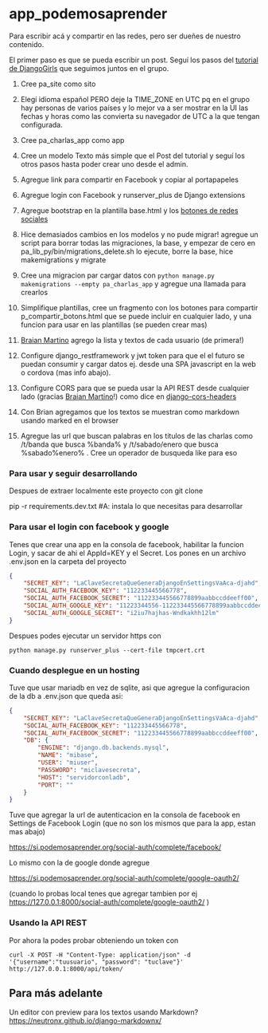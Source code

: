 # app_podemosaprender

Para escribir acá y compartir en las redes, pero ser dueñes de nuestro contenido.

El primer paso es que se pueda escribir un post. Seguí los pasos del [tutorial de DjangoGirls](https://tutorial.djangogirls.org/es/django_start_project/) que seguimos juntos en el grupo. 

1. Cree pa_site como sito
2. Elegí idioma español PERO deje la TIME_ZONE en UTC pq en el grupo hay personas de varios países y lo mejor va a ser mostrar en la UI las fechas y horas como las convierta su navegador de UTC a la que tengan configurada.
3. Cree pa_charlas_app como app
4. Cree un modelo Texto más simple que el Post del tutorial y seguí los otros pasos hasta poder crear uno desde el admin.
5. Agregue link para compartir en Facebook y copiar al portapapeles
6. Agregue login con Facebook y runserver_plus de Django extensions
7. Agregue bootstrap en la plantilla base.html y los [botones de redes sociales](http://lipis.github.io/bootstrap-social/)

8. Hice demasiados cambios en los modelos y no pude migrar!
   agregue un script para borrar todas las migraciones, la base, y empezar de cero en pa_lib_py/bin/migrations_delete.sh
   lo ejecute, borre la base, hice makemigrations y migrate
9. Cree una migracion par cargar datos con `python manage.py makemigrations --empty pa_charlas_app` y agregue una llamada para crearlos
10. Simplifique plantillas, cree un fragmento con los botones para compartir p_compartir_botons.html que se puede incluir en cualquier lado, y una funcion para usar en las plantillas (se pueden crear mas)
11. [Braian Martino](https://www.linkedin.com/in/braian-martino-770704198/) agrego la lista y textos de cada usuario (de primera!)
12. Configure django_restframework y jwt token para que el el futuro se puedan consumir y cargar datos ej. desde una SPA javascript en la web o cordova (mas info abajo).
14. Configure CORS para que se pueda usar la API REST desde cualquier lado (gracias [Braian Martino](https://www.linkedin.com/in/braian-martino-770704198/)!) como dice en [django-cors-headers](https://github.com/adamchainz/django-cors-headers)
15. Con Brian agregamos que los textos se muestran como markdown usando marked en el browser
16. Agregue las url que buscan palabras en los titulos de las charlas como /t/banda que busca %banda% y /t/sabado/enero que busca %sabado%enero% . Cree un operador de busqueda like para eso

### Para usar y seguir desarrollando

Despues de extraer localmente este proyecto con git clone

pip -r requirements.dev.txt #A: instala lo que necesitas para desarrollar

### Para usar el login con facebook y google

Tenes que crear una app en la consola de facebook, habilitar la funcion Login, y sacar de ahi el AppId=KEY y el Secret. Los pones en un archivo .env.json en la carpeta del proyecto

~~~ .env.json
{
	"SECRET_KEY": "LaClaveSecretaQueGeneraDjangoEnSettingsVaAca-djahd",
	"SOCIAL_AUTH_FACEBOOK_KEY": "112233445566778", 
	"SOCIAL_AUTH_FACEBOOK_SECRET": "112233445566778899aabbccddeeff00",
	"SOCIAL_AUTH_GOOGLE_KEY": "11223344556-112233445566778899aabbccddeeffgg.apps.googleusercontent.com",
	"SOCIAL_AUTH_GOOGLE_SECRET": "i2iu7hajhas-Wndkakhh12lm"
}
~~~

Despues podes ejecutar un servidor https con

~~~
python manage.py runserver_plus --cert-file tmpcert.crt
~~~

### Cuando desplegue en un hosting

Tuve que usar mariadb en vez de sqlite, asi que agregue la configuracion de la db a .env.json que queda asi:

~~~ .env.json
{
	"SECRET_KEY": "LaClaveSecretaQueGeneraDjangoEnSettingsVaAca-djahd",
	"SOCIAL_AUTH_FACEBOOK_KEY": "112233445566778", 
	"SOCIAL_AUTH_FACEBOOK_SECRET": "112233445566778899aabbccddeeff00",
	"DB": {
		"ENGINE": "django.db.backends.mysql",
		"NAME": "mibase",
		"USER": "miuser",
		"PASSWORD": "miclavesecreta",
		"HOST": "servidorconladb",
		"PORT": ""
	}
}
~~~

Tuve que agregar la url de autenticacion en la consola de facebook en Settings de Facebook Login (que no son los mismos que para la app, estan mas abajo)

https://si.podemosaprender.org/social-auth/complete/facebook/


Lo mismo con la de google donde agregue

https://si.podemosaprender.org/social-auth/complete/google-oauth2/

(cuando lo probas local tenes que agregar tambien por ej https://127.0.0.1:8000/social-auth/complete/google-oauth2/ )

### Usando la API REST

Por ahora la podes probar obteniendo un token con
~~~
curl -X POST -H "Content-Type: application/json" -d '{"username":"tuusuario", "password": "tuclave"}' http://127.0.0.1:8000/api/token/
~~~


## Para más adelante

Un editor con preview para los textos usando Markdown? https://neutronx.github.io/django-markdownx/
